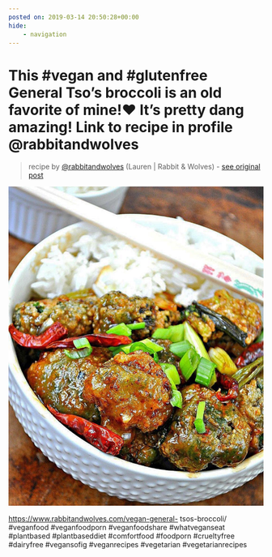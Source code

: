```yaml
---
posted on: 2019-03-14 20:50:28+00:00
hide:
    - navigation
---
```


# This #vegan and #glutenfree General Tso’s broccoli is an old favorite of mine!❤️ It’s pretty dang amazing! Link to recipe in profile @rabbitandwolves  

> recipe by [@rabbitandwolves](https://www.instagram.com/rabbitandwolves/) 
(Lauren | Rabbit & Wolves) - [see original post](https://instagram.com/p/BvALS4mAwe7)

![](../img/rabbitandwolves_14-03-2019_2003.png)

https://www.rabbitandwolves.com/vegan-general- tsos-broccoli/
\#veganfood \#veganfoodporn \#veganfoodshare \#whatveganseat \#plantbased \#plantbaseddiet \#comfortfood \#foodporn \#crueltyfree \#dairyfree \#vegansofig \#veganrecipes \#vegetarian \#vegetarianrecipes 